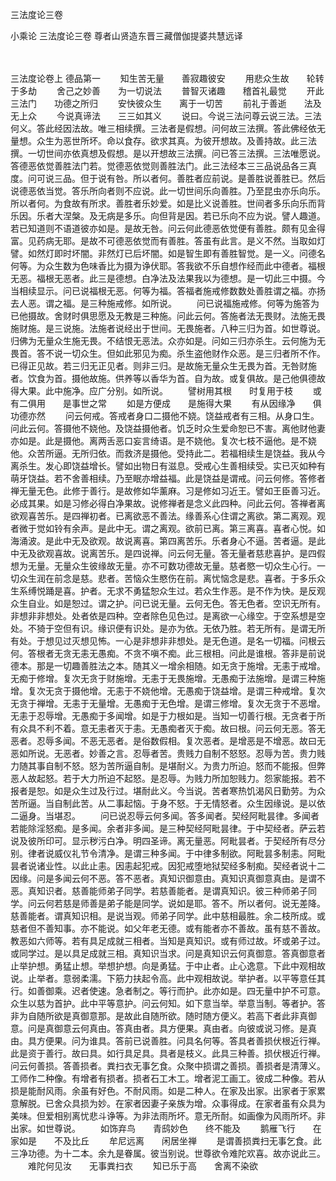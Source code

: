 <!-- { "loadSidebar": true } -->
三法度论三卷


小乘论
三法度论三卷
尊者山贤造东晋三藏僧伽提婆共慧远译


　　

三法度论卷上
德品第一
　　知生苦无量　　善寂趣彼安
　　用悲众生故　　轮转于多劫
　　舍己之妙善　　为一切说法
　　普智灭诸趣　　稽首礼最觉
　　开此三法门　　功德之所归
　　安快彼众生　　离于一切苦
　　前礼于善逝　　法及无上众
　　今说真谛法　　三三如其义
　　说曰。今说三法问尊云说三法。三法何义。答此经因法故。唯三相续撰。三法者是假想。问何故三法撰。答此佛经依无量想。众生为恶世所坏。命以食存。欲求其真。为彼开想故。及善持故。此三法撰。一切世间亦依真想及假想。是以开想故三法撰。问已答三法撰。三法唯愿说。答德恶依觉善胜法门若。觉德恶依觉则善胜法门。此三法经本三三品说品各三真度。问可说三品。但于说有咎。所以者何。善胜者应前说。是善胜说善胜已。然后说德恶依当觉。答乐所向者则不应说。此一切世间乐向善胜。乃至昆虫亦乐向乐。所以者何。为食故有所求。善胜者乐妙爱。如是比义说善胜。世间者多乐向乐而背乐因。乐者大涅槃。及无病是多乐。向但背是因。若已乐向不应为说。譬人趣道。若已知道则不语道彼亦如是。是故无咎。问云何此德恶依觉便有善胜。颇有见金得富。见药病无耶。是故不可德恶依觉而有善胜。答虽有此言。是义不然。当取如灯譬。如然灯即时坏闇。非然灯已后坏闇。如是智生即有善胜智觉。是一义。问德名何等。为众生数为色味香比为摄为诤伏耶。答我欲不乐自想作经而此中德者。福根无恶。福根无恶者。此三是德想。白净法及法果我以为德想。是一切此三中摄。今当相续显示。问已说福根无恶。何等为福。答福者施戒修数数处善胜谓之福。亦扬去人恶。谓之福。是三种施戒修。如所说。
　　问已说福施戒修。何等为施答为已他摄故。舍财时俱思愿及无教是三种施。问此云何。答施者法无畏财。法施无畏施财施。是三说施。法施者说经出于世间。无畏施者。八种三归为首。如世尊说。归佛为无量众生施无畏。不结恨无恶法。众亦如是。问如三归亦杀生。云何施为无畏首。答不说一切众生。但如此邪见为痴。杀生盗他财作众恶。是三归者所不作。已得正见故。若三归无正见者。则非三归。是故施无量众生无畏为首。无咎财施者。饮食为首。摄他故施。供养等以香华为首。自为故。或复俱故。是己他俱德故得大果。此中施净。应广分别。如所说。
　　譬树用其根　　时复用于枝
　　或有二俱用　　是事世之常
　　如是方便成　　是施得大果
　　有从因缘净　　俱功德亦然
　　问云何戒。答戒者身口二摄他不娆。饶益戒者有三相。从身口生。问此云何。答摄他不娆他。及饶益摄他者。饥乏时众生爱命恕已不害。离他财他妻亦如是。此是摄他。离两舌恶口妄言绮语。是不娆他。复次七枝不逼他。是不娆他。众苦所逼。无所归依。而救济是摄他。受持此二。若福相续生是饶益。我从今离杀生。发心即饶益增长。譬如出物日有滋息。受戒心生善相续受。实已灭如种有萌牙饶益。若不舍善相续。乃至眠亦增益福。此是饶益是谓戒。问云何修。答修者禅无量无色。此修于善行。是故修如华薰麻。习是修如习近王。譬如王臣善习近。必成其果。如是习修必得白净果故。说修禅者是念义此四种。问此云何。答禅者离欲观喜苦乐。是四禅初者。已离欲恶不善法。缘善系心住谓之离欲。第二离观。观者微于觉如铃有余声。是此中无。谓之离观。欲前已离。第三离喜。喜者心悦。如海涌波。是此中无及欲观。故说离喜。第四离苦乐。乐者身心不逼。苦者逼。是此中无及欲观喜故。说离苦乐。是四说禅。问云何无量。答无量者慈悲喜护。是四假想为无量。无量众生彼缘故无量。亦不可数功德故无量。慈者愍一切众生心行。一切众生润在前念是慈。悲者。苦恼众生愍伤在前。离忧恼念是悲。喜者。于多乐众生系缚悦踊是喜。护者。无求不勇猛恕众生过。若众生作恶。是不作为快。是反观众生自业。如是恕过。谓之护。问已说无量。云何无色。答无色者。空识无所有。非想非非想处。处者依是四种。空者除色见色过。是离欲一心缘空。于空系想是空处。不猗于空但有识。缘识便有识处。是亦为依。无依乃胜。若无所有。是谓无所有处。于想见过灭想见怖。一心是非想非非想处。是无色道。是名一切福。问根云何。答根者无贪无恚无愚痴。不贪不嗔不痴。此三根相。问此是谁根。答非是前说德本。那是一切趣善胜法之本。随其义一增余相随。如无贪于施增。无恚于戒增。无痴于修增。复次无贪于财施增。无恚于无畏施增。无愚痴于法施增。是谓三种施增。复次无贪于摄他增。无恚于不娆他增。无愚痴于饶益增。是谓三种戒增。复次无贪于禅增。无恚于无量增。无愚痴于无色增。是谓三修增。复次无贪于不恶增。无恚于忍辱增。无愚痴于多闻增。如是于力根如是。当知一切善行根。无贪者于所有众具不利不着。意无恚者灭于恚。无愚痴者灭于痴。故曰根。问云何无恶。答无恶者。忍辱多闻。不恶无恶者。是俗数假相。复次恶者。是增恶是不增恶。故曰无恶如所说。无恶者。妙善之言。忍辱者苦。贵贱力自制不怒怒。忍辱为苦。贵力贱力随其事自制不怒。怒为苦所逼自制。是堪耐义。为贵力所迫。怒而不能报。但弊恶人故起怒。若于大力所迫不起怒。是忍辱。为贱力所加恕贱力。怨家能报。若不报者是恕。如是众生过及行过。堪耐此义。今当说。苦者寒热饥渴风日勤劳。为众苦所逼。当自制此苦。从二事起恼。于身不怒。于无情怒者。众生因缘说。是以依二逼身。当堪忍。
　　问已说忍辱云何多闻。答多闻者。契经阿毗昙律。多闻者若能除淫怒痴。是多闻。余者非多闻。是三种契经阿毗昙律。于中契经者。萨云若说及彼所印可。显示秽污白净。明四圣谛。离无量恶。阿毗昙者。于契经所有尽分别。律者说威仪礼节令清净。是谓三种多闻。于中律多制欲。阿毗昙多制恚。阿毗昙者说诸业性。以此止恚。因恚起犯戒。因犯戒堕地狱契经多制痴。契经者说十二因缘。问是多闻云何不恶。答不恶者。真知识御意由。真知识真御意真由。是谓不恶。真知识者。慈善能师弟子同学。若慈善能者。是谓真知识。彼三种师弟子同学。问云何若慈是师善是弟子能是同学。说如是耶。答不。所以者何。说无差降。慈善能者。谓真知识相。是说当观。师弟子同学。此中慈相最胜。余二枝所成。或慈者但不善知事。亦不能说。如父年老无德。或有能者亦不善故。虽有慈不善故。教恶如六师等。若有具足成就三相者。当知是真知识。或有师过故。坏或弟子过。或同学过。是以具足成就三相。真知识当求。问是真知识云何真御意。答真御意者止举护想。勇猛止想。举想护想。向是勇猛。于中止者。止心逸意。下此中观相故说。止举者。意弱柔濡。下筋力扶起令高。此中观相故说。举护者。以平等意任其行。如善御乘。迟者使速。急者制之。等行而护。此亦如是。四无量中护不可意。众生以慈为首护。此中平等意护。问云何知。如下意当举。举意当制。等者护。答非为自随所欲是真御意那。是故此自随所欲。随时随方便义。若高下者此非真御意。问是真御意云何真由。答真由者。具方便果。真由者。向彼或说习修。是真由。具方便果。问为谁具。答前已说善胜。问具名何等。答具者善损伏根近行禅。此是资于善行。故曰具。如行具足具。具者是枝义。此具三种善。损伏根近行禅。问云何善损。答善损者。粪扫衣无事乞食。众聚中损谓之善损。善损者是清薄义。工师作二种像。有增者有损者。损者石工木工。增者泥工画工。彼成二种像。若从损是能耐风雨。余虽有好色。不耐风雨。如是二种人。在家及出家。出家者于家累意解脱。已舍众具损为妙。在家者因妻子亲族为增。众事得成。在家者虽有众具为美味。但爱相别离忧悲斗诤等。为非法雨所坏。意无所耐。如画像为风雨所坏。非出家。如世尊说。
　　如饰弃鸟　　青鸱妙色　　终不能及
　　鹅雁飞行　　在家如是　　不及比丘
　　牟尼远离　　闲居坐禅
　　是谓善损粪扫无事乞食。此三净功德。为十二本。余九是眷属。彼当别说。世尊欲令难陀欢喜。故亦说此三。
　　难陀何见汝　　无事粪扫衣
　　知已乐于高　　舍离不染欲
